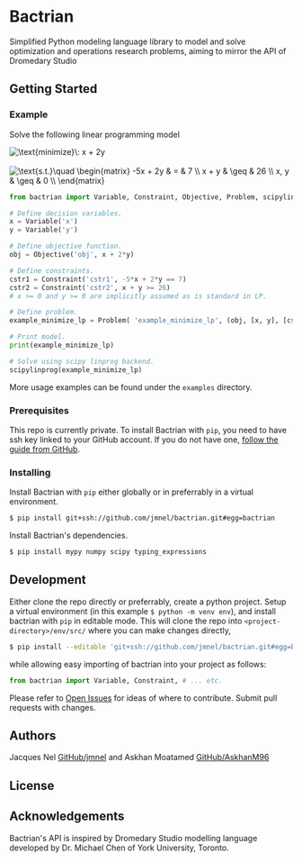 # Bactrian

Simplified Python modeling language library to model and solve optimization and operations
research problems, aiming to mirror the API of Dromedary Studio

## Getting Started

### Example

Solve the following linear programming model

<img src="https://latex.codecogs.com/gif.latex?\text{minimize}\:&space;x&space;&plus;&space;2y" title="\text{minimize}\: x + 2y" />

<br>
<br>

<img src="https://latex.codecogs.com/gif.latex?\text{s.t.}\quad&space;\begin{matrix}&space;-5x&space;&plus;&space;2y&space;&&space;=&space;&&space;7&space;\\&space;x&space;&plus;&space;y&space;&&space;\geq&space;&&space;26&space;\\&space;x,&space;y&space;&&space;\geq&space;&&space;0&space;\\&space;\end{matrix}" title="\text{s.t.}\quad \begin{matrix} -5x + 2y & = & 7 \\ x + y & \geq & 26 \\ x, y & \geq & 0 \\ \end{matrix}" />

<br>

```python
from bactrian import Variable, Constraint, Objective, Problem, scipylinprog

# Define decision variables.
x = Variable('x')
y = Variable('y')

# Define objective function.
obj = Objective('obj', x + 2*y)

# Define constraints.
cstr1 = Constraint('cstr1', -5*x + 2*y == 7)
cstr2 = Constraint('cstr2', x + y >= 26)
# x >= 0 and y >= 0 are implicitly assumed as is standard in LP.

# Define problem.
example_minimize_lp = Problem( 'example_minimize_lp', (obj, [x, y], [cstr1, cstr2]))

# Print model.
print(example_minimize_lp)

# Solve using scipy linprog backend.
scipylinprog(example_minimize_lp)
```

More usage examples can be found under the `examples` directory.

### Prerequisites

This repo is currently private. To install Bactrian with `pip`, you need to have ssh key linked 
to your GitHub account. If you do not have one, 
[follow the guide from GitHub](https://help.github.com/en/enterprise/2.16/user/authenticating-to-github/generating-a-new-ssh-key-and-adding-it-to-the-ssh-agent).

### Installing

Install Bactrian with `pip` either globally or in preferrably in a virtual environment.

```bash
$ pip install git+ssh://github.com/jmnel/bactrian.git#egg=bactrian
```

Install Bactrian's dependencies.

```bash
$ pip install mypy numpy scipy typing_expressions 
```

## Development

Either clone the repo directly or preferrably, create a python project. Setup a virtual 
environment (in this example `$ python -m venv env`), and install bactrian with `pip` in editable mode. This will clone the repo into 
`<project-directory>/env/src/` where you can make changes directly,

```bash
$ pip install --editable 'git+ssh://github.com/jmnel/bactrian.git#egg=bactrian'
```

while allowing easy importing of bactrian into your project as follows:

```python
from bactrian import Variable, Constraint, # ... etc.
```

Please refer to [Open Issues](https://github.com/jmnel/bactrian/issues?q=is%3Aissue+is%3Aopen+) for
ideas of where to contribute. Submit pull requests with changes.

## Authors

Jacques Nel [GitHub/jmnel](https://github.com/jmnel) and Askhan Moatamed [GitHub/AskhanM96](https://github.com/AskhanM96)

## License

## Acknowledgements

Bactrian's API is inspired by Dromedary Studio modelling language developed by Dr. Michael Chen
of York University, Toronto.
